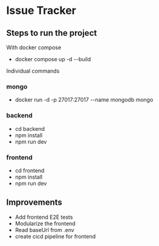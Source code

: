 # Issue Tracker

## Steps to run the project

With docker compose

- docker compose up -d --build

Individual commands

### mongo

- docker run -d -p 27017:27017 --name mongodb mongo

### backend

- cd backend
- npm install
- npm run dev

### frontend

- cd frontend
- npm install
- npm run dev

## Improvements

- Add frontend E2E tests
- Modularize the frontend
- Read baseUrl from .env
- create cicd pipeline for frontend
